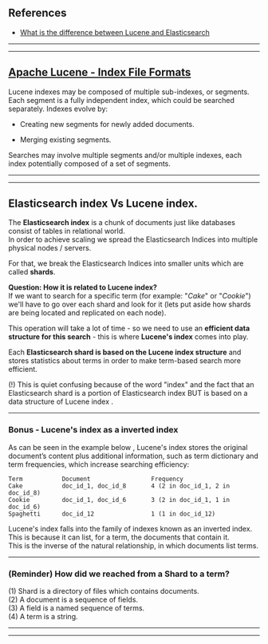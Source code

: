 ## References
- [What is the difference between Lucene and Elasticsearch](https://stackoverflow.com/questions/27793721/what-is-the-difference-between-lucene-and-elasticsearch)

---
---
## [Apache Lucene - Index File Formats](https://lucene.apache.org/core/3_0_3/fileformats.html#Segments)

Lucene indexes may be composed of multiple sub-indexes, or segments. Each segment is a fully independent index, which could be searched separately. Indexes evolve by:

- Creating new segments for newly added documents.

- Merging existing segments.

Searches may involve multiple segments and/or multiple indexes, each index potentially composed of a set of segments.


----
----

## Elasticsearch index Vs Lucene index.

The **Elasticsearch index** is a chunk of documents just like databases consist of tables in relational world.  
In order to achieve scaling we spread the Elasticsearch Indices into multiple physical nodes / servers.

For that, we break the Elasticsearch Indices into smaller units which are called **shards**.

**Question: How it is related to Lucene index?**  
If we want to search for a specific term (for example: "_Cake_" or "_Cookie_") we'll have to go over each shard and look for it (lets put aside how shards are being located and replicated on each node).

This operation will take a lot of time - so we need to use an **efficient data structure for this search** - this is where **Lucene's index** comes into play.

Each **Elasticsearch shard is based on the Lucene index structure** and stores statistics about terms in order to make term-based search more efficient.

(!) This is quiet confusing because of the word "index" and the fact that an Elasticsearch shard is a portion of Elasticsearch index BUT is based on a data structure of Lucene index .

___

### Bonus - Lucene's index as a inverted index

As can be seen in the example below , Lucene's index stores the original document’s content plus additional information, such as term dictionary and term frequencies, which increase searching efficiency:

```
Term           Document                 Frequency
Cake           doc_id_1, doc_id_8       4 (2 in doc_id_1, 2 in doc_id_8)
Cookie         doc_id_1, doc_id_6       3 (2 in doc_id_1, 1 in doc_id_6)
Spaghetti      doc_id_12                1 (1 in doc_id_12)
```

Lucene's index falls into the family of indexes known as an inverted index. This is because it can list, for a term, the documents that contain it.  
This is the inverse of the natural relationship, in which documents list terms.

___

### (Reminder) How did we reached from a Shard to a term?

(1) Shard is a directory of files which contains documents.  
(2) A document is a sequence of fields.  
(3) A field is a named sequence of terms.  
(4) A term is a string.


----
----

